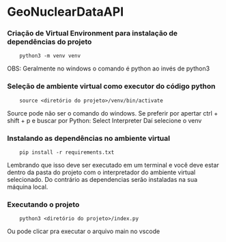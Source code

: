 # GeoNuclearDataAPI

### Criação de Virtual Environment para instalação de dependências do projeto
```
    python3 -m venv venv
```
OBS: Geralmente no windows o comando é python ao invés de python3

### Seleção de ambiente virtual como executor do código python
```
    source <diretório do projeto>/venv/bin/activate
``` 
Source pode não ser o comando do windows.
Se preferir por apertar ctrl + shift + p e buscar por Python: Select Interpreter
Daí selecione o venv

### Instalando as dependências no ambiente virtual
```
    pip install -r requirements.txt
```
Lembrando que isso deve ser executado em um terminal e você deve estar dentro da pasta do projeto
com o interpretador do ambiente virtual selecionado. Do contrário as dependencias serão instaladas 
na sua máquina local.

### Executando o projeto
```
    python3 <diretório do projeto>/index.py
```
Ou pode clicar pra executar o arquivo main no vscode
